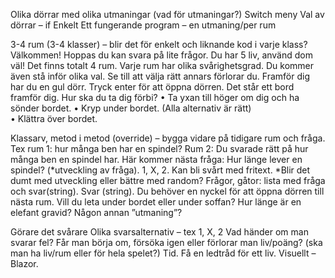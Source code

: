 Olika dörrar med olika utmaningar (vad för utmaningar?)
Switch meny
Val av dörrar – if
Enkelt
Ett fungerande program – en utmaning/per rum

3-4 rum (3-4 klasser) – blir det för enkelt och liknande kod i varje klass?
Välkommen!
Hoppas du kan svara på lite frågor. Du har 5 liv, använd dom väl! Det finns totalt 4 rum. Varje rum har olika svårighetsgrad. Du kommer även stå inför olika val. Se till att välja rätt annars förlorar du. Framför dig har du en gul dörr. Tryck enter för att öppna dörren.
Det står ett bord framför dig. Hur ska du ta dig förbi? 
•	Ta yxan till höger om dig och ha sönder bordet.
•	Kryp under bordet.		            (Alla alternativ är rätt)		
•	Klättra över bordet.

Klassarv, metod i metod (override) – bygga vidare på tidigare rum och fråga. Tex rum 1: hur många ben har en spindel? Rum 2: Du svarade rätt på hur många ben en spindel har. Här kommer nästa fråga: Hur länge lever en spindel? (*utveckling av fråga). 1, X, 2. Kan bli svårt med fritext.
*Blir det dumt med utveckling eller bättre med random?
Frågor, gåtor: lista med fråga och svar(string). Svar (string).
Du behöver en nyckel för att öppna dörren till nästa rum. Vill du leta under bordet eller under soffan? Hur länge är en elefant gravid? Någon annan ”utmaning”? 

Görare det svårare
Olika svarsalternativ – tex 1, X, 2
Vad händer om man svarar fel? Får man börja om, försöka igen eller förlorar man liv/poäng? (ska man ha liv/rum eller för hela spelet?)
Tid.
Få en ledtråd för ett liv.
Visuellt – Blazor.